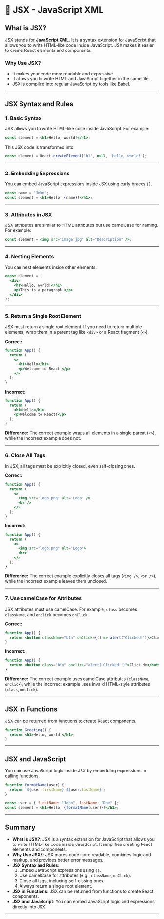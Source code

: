 # 📝 JSX - JavaScript XML

## What is JSX?

JSX stands for **JavaScript XML**. It is a syntax extension for JavaScript that allows you to write HTML-like code inside JavaScript. JSX makes it easier to create React elements and components.

### Why Use JSX?

- It makes your code more readable and expressive.
- It allows you to write HTML and JavaScript together in the same file.
- JSX is compiled into regular JavaScript by tools like Babel.

---

## JSX Syntax and Rules

### 1. Basic Syntax

JSX allows you to write HTML-like code inside JavaScript. For example:

```jsx
const element = <h1>Hello, world!</h1>;
```

This JSX code is transformed into:

```javascript
const element = React.createElement('h1', null, 'Hello, world!');
```

---

### 2. Embedding Expressions

You can embed JavaScript expressions inside JSX using curly braces `{}`.

```jsx
const name = "John";
const element = <h1>Hello, {name}!</h1>;
```

---

### 3. Attributes in JSX

JSX attributes are similar to HTML attributes but use camelCase for naming. For example:

```jsx
const element = <img src="image.jpg" alt="Description" />;
```

---

### 4. Nesting Elements

You can nest elements inside other elements.

```jsx
const element = (
  <div>
    <h1>Hello, world!</h1>
    <p>This is a paragraph.</p>
  </div>
);
```

---

### 5. Return a Single Root Element

JSX must return a single root element. If you need to return multiple elements, wrap them in a parent tag like `<div>` or a React fragment (`<>`).

**Correct:**

```jsx
function App() {
  return (
    <>
      <h1>Hello</h1>
      <p>Welcome to React!</p>
    </>
  );
}
```

**Incorrect:**

```jsx
function App() {
  return (
    <h1>Hello</h1>
    <p>Welcome to React!</p>
  );
}
```

**Difference:** The correct example wraps all elements in a single parent (`<>`), while the incorrect example does not.

---

### 6. Close All Tags

In JSX, all tags must be explicitly closed, even self-closing ones.

**Correct:**

```jsx
function App() {
  return (
    <>
      <img src="logo.png" alt="Logo" />
      <br />
    </>
  );
}
```

**Incorrect:**

```jsx
function App() {
  return (
    <>
      <img src="logo.png" alt="Logo">
      <br>
    </>
  );
}
```

**Difference:** The correct example explicitly closes all tags (`<img />`, `<br />`), while the incorrect example leaves them unclosed.

---

### 7. Use camelCase for Attributes

JSX attributes must use camelCase. For example, `class` becomes `className`, and `onclick` becomes `onClick`.

**Correct:**

```jsx
function App() {
  return <button className="btn" onClick={() => alert("Clicked!")}>Click Me</button>;
}
```

**Incorrect:**

```jsx
function App() {
  return <button class="btn" onclick="alert('Clicked!')">Click Me</button>;
}
```

**Difference:** The correct example uses camelCase attributes (`className`, `onClick`), while the incorrect example uses invalid HTML-style attributes (`class`, `onclick`).

---

## JSX in Functions

JSX can be returned from functions to create React components.

```jsx
function Greeting() {
  return <h1>Hello, world!</h1>;
}
```

---

## JSX and JavaScript

You can use JavaScript logic inside JSX by embedding expressions or calling functions.

```jsx
function formatName(user) {
  return `${user.firstName} ${user.lastName}`;
}

const user = { firstName: "John", lastName: "Doe" };
const element = <h1>Hello, {formatName(user)}!</h1>;
```

---

## Summary

- **What is JSX?**: JSX is a syntax extension for JavaScript that allows you to write HTML-like code inside JavaScript. It simplifies creating React elements and components.
- **Why Use JSX?**: JSX makes code more readable, combines logic and markup, and provides better error messages.
- **JSX Syntax and Rules**:
  1. Embed JavaScript expressions using `{}`.
  2. Use camelCase for attributes (e.g., `className`, `onClick`).
  3. Close all tags, including self-closing ones.
  4. Always return a single root element.
- **JSX in Functions**: JSX can be returned from functions to create React components.
- **JSX and JavaScript**: You can embed JavaScript logic and expressions directly into JSX.

---
